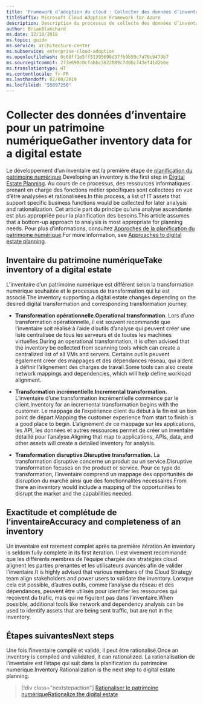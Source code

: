 ```yaml
---
title: 'Framework d’adoption du cloud : Collecter des données d’inventaire pour un patrimoine numérique'
titleSuffix: Microsoft Cloud Adoption Framework for Azure
description: Description du processus de collecte des données d’inventaire pour un patrimoine numérique
author: BrianBlanchard
ms.date: 12/10/2018
ms.topic: guide
ms.service: architecture-center
ms.subservice: enterprise-cloud-adoption
ms.openlocfilehash: 0c68ff1e5ff51395698d37fb9b59c7a76c9479b7
ms.sourcegitcommit: 273e690c0cfabbc3822089c7d8bc743ef41d2b6e
ms.translationtype: HT
ms.contentlocale: fr-FR
ms.lasthandoff: 02/08/2019
ms.locfileid: "55897250"
---
```

# <a name="gather-inventory-data-for-a-digital-estate"></a><span data-ttu-id="41b65-103">Collecter des données d’inventaire pour un patrimoine numérique</span><span class="sxs-lookup"><span data-stu-id="41b65-103">Gather inventory data for a digital estate</span></span>

<span data-ttu-id="41b65-104">Le développement d’un inventaire est la première étape de [planification du patrimoine numérique](overview.md).</span><span class="sxs-lookup"><span data-stu-id="41b65-104">Developing an inventory is the first step in [Digital Estate Planning](overview.md).</span></span> <span data-ttu-id="41b65-105">Au cours de ce processus, des ressources informatiques prenant en charge des fonctions métier spécifiques sont collectées en vue d’être analysées et rationalisées.</span><span class="sxs-lookup"><span data-stu-id="41b65-105">In this process, a list of IT assets that support specific business functions would be collected for later analysis and rationalization.</span></span> <span data-ttu-id="41b65-106">Cet article part du principe qu’une analyse ascendante est plus appropriée pour la planification des besoins.</span><span class="sxs-lookup"><span data-stu-id="41b65-106">This article assumes that a bottom-up approach to analysis is most appropriate for planning needs.</span></span> <span data-ttu-id="41b65-107">Pour plus d’informations, consultez [Approches de la planification du patrimoine numérique](./approach.md).</span><span class="sxs-lookup"><span data-stu-id="41b65-107">For more information, see [Approaches to digital estate planning](./approach.md).</span></span>

## <a name="take-inventory-of-a-digital-estate"></a><span data-ttu-id="41b65-108">Inventaire du patrimoine numérique</span><span class="sxs-lookup"><span data-stu-id="41b65-108">Take inventory of a digital estate</span></span>

<span data-ttu-id="41b65-109">L’inventaire d’un patrimoine numérique est différent selon la transformation numérique souhaitée et le processus de transformation qui lui est associé.</span><span class="sxs-lookup"><span data-stu-id="41b65-109">The inventory supporting a digital estate changes depending on the desired digital transformation and corresponding transformation journey.</span></span>

- <span data-ttu-id="41b65-110">**Transformation opérationnelle**.</span><span class="sxs-lookup"><span data-stu-id="41b65-110">**Operational transformation**.</span></span> <span data-ttu-id="41b65-111">Lors d’une transformation opérationnelle, il est souvent recommandé que l’inventaire soit réalisé à l’aide d’outils d’analyse qui peuvent créer une liste centralisée de tous les serveurs et de toutes les machines virtuelles.</span><span class="sxs-lookup"><span data-stu-id="41b65-111">During an operational transformation, it is often advised that the inventory be collected from scanning tools which can create a centralized list of all VMs and servers.</span></span> <span data-ttu-id="41b65-112">Certains outils peuvent également créer des mappages et des dépendances réseau, qui aident à définir l’alignement des charges de travail.</span><span class="sxs-lookup"><span data-stu-id="41b65-112">Some tools can also create network mappings and dependencies, which will help define workload alignment.</span></span>

- <span data-ttu-id="41b65-113">**Transformation incrémentielle**.</span><span class="sxs-lookup"><span data-stu-id="41b65-113">**Incremental transformation.**</span></span> <span data-ttu-id="41b65-114">L’inventaire d’une transformation incrémentielle commence par le client.</span><span class="sxs-lookup"><span data-stu-id="41b65-114">Inventory for an incremental transformation begins with the customer.</span></span> <span data-ttu-id="41b65-115">Le mappage de l’expérience client du début à la fin est un bon point de départ.</span><span class="sxs-lookup"><span data-stu-id="41b65-115">Mapping the customer experience from start to finish is a good place to begin.</span></span> <span data-ttu-id="41b65-116">L’alignement de ce mappage sur les applications, les API, les données et autres ressources permet de créer un inventaire détaillé pour l’analyse.</span><span class="sxs-lookup"><span data-stu-id="41b65-116">Aligning that map to applications, APIs, data, and other assets will create a detailed inventory for analysis.</span></span>

- <span data-ttu-id="41b65-117">**Transformation disruptive**.</span><span class="sxs-lookup"><span data-stu-id="41b65-117">**Disruptive transformation.**</span></span> <span data-ttu-id="41b65-118">La transformation disruptive concerne un produit ou un service.</span><span class="sxs-lookup"><span data-stu-id="41b65-118">Disruptive transformation focuses on the product or service.</span></span> <span data-ttu-id="41b65-119">Pour ce type de transformation, l’inventaire comprend un mappage des opportunités de disruption du marché ainsi que des fonctionnalités nécessaires.</span><span class="sxs-lookup"><span data-stu-id="41b65-119">From there an inventory would include a mapping of the opportunities to disrupt the market and the capabilities needed.</span></span>

## <a name="accuracy-and-completeness-of-an-inventory"></a><span data-ttu-id="41b65-120">Exactitude et complétude de l’inventaire</span><span class="sxs-lookup"><span data-stu-id="41b65-120">Accuracy and completeness of an inventory</span></span>

<span data-ttu-id="41b65-121">Un inventaire est rarement complet après sa première itération.</span><span class="sxs-lookup"><span data-stu-id="41b65-121">An inventory is seldom fully complete in its first iteration.</span></span> <span data-ttu-id="41b65-122">Il est vivement recommandé que les différents membres de l’équipe chargée des stratégies cloud alignent les parties prenantes et les utilisateurs avancés afin de valider l’inventaire.</span><span class="sxs-lookup"><span data-stu-id="41b65-122">It is highly advised that various members of the Cloud Strategy team align stakeholders and power users to validate the inventory.</span></span> <span data-ttu-id="41b65-123">Lorsque cela est possible, d’autres outils, comme l’analyse du réseau et des dépendances, peuvent être utilisés pour identifier les ressources qui reçoivent du trafic, mais qui ne figurent pas dans l’inventaire.</span><span class="sxs-lookup"><span data-stu-id="41b65-123">When possible, additional tools like network and dependency analysis can be used to identify assets that are being sent traffic, but are not in the inventory.</span></span>

## <a name="next-steps"></a><span data-ttu-id="41b65-124">Étapes suivantes</span><span class="sxs-lookup"><span data-stu-id="41b65-124">Next steps</span></span>

<span data-ttu-id="41b65-125">Une fois l’inventaire compilé et validé, il peut être rationalisé.</span><span class="sxs-lookup"><span data-stu-id="41b65-125">Once an inventory is compiled and validated, it can rationalized.</span></span> <span data-ttu-id="41b65-126">La rationalisation de l’inventaire est l’étape qui suit dans la planification du patrimoine numérique.</span><span class="sxs-lookup"><span data-stu-id="41b65-126">Inventory Rationalization is the next step to digital estate planning.</span></span>

> [!div class="nextstepaction"]
> [<span data-ttu-id="41b65-127">Rationaliser le patrimoine numérique</span><span class="sxs-lookup"><span data-stu-id="41b65-127">Rationalize the digital estate</span></span>](rationalize.md)